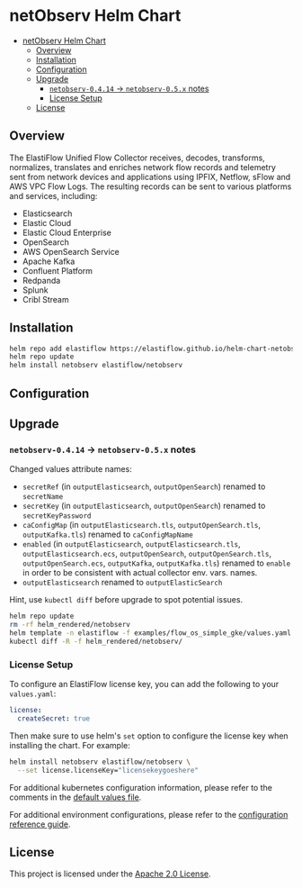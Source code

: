 # netObserv Helm Chart

- [netObserv Helm Chart](#netobserv-helm-chart)
  - [Overview](#overview)
  - [Installation](#installation)
  - [Configuration](#configuration)
  - [Upgrade](#upgrade)
    - [`netobserv-0.4.14` -\> `netobserv-0.5.x` notes](#netobserv-0414---netobserv-05x-notes)
    - [License Setup](#license-setup)
  - [License](#license)

## Overview

The ElastiFlow Unified Flow Collector receives, decodes, transforms, normalizes, translates and enriches network flow records and telemetry sent from network devices and applications using IPFIX, Netflow, sFlow and AWS VPC Flow Logs. The resulting records can be sent to various platforms and services, including:

- Elasticsearch
- Elastic Cloud
- Elastic Cloud Enterprise
- OpenSearch
- AWS OpenSearch Service
- Apache Kafka
- Confluent Platform
- Redpanda
- Splunk
- Cribl Stream

## Installation

```sh
helm repo add elastiflow https://elastiflow.github.io/helm-chart-netobserv/
helm repo update
helm install netobserv elastiflow/netobserv
```

## Configuration

## Upgrade

### `netobserv-0.4.14` -> `netobserv-0.5.x` notes

Changed values attribute names:

- `secretRef` (in `outputElasticsearch`, `outputOpenSearch`) renamed to `secretName`
- `secretKey` (in `outputElasticsearch`, `outputOpenSearch`) renamed to `secretKeyPassword`
- `caConfigMap` (in `outputElasticsearch.tls`, `outputOpenSearch.tls`, `outputKafka.tls`) renamed to `caConfigMapName`
- `enabled` (in `outputElasticsearch`, `outputElasticsearch.tls`, `outputElasticsearch.ecs`, `outputOpenSearch`, `outputOpenSearch.tls`, `outputOpenSearch.ecs`, `outputKafka`, `outputKafka.tls`) renamed to `enable` in order to be consistent with actual collector env. vars. names.
- `outputElasticsearch` renamed to `outputElasticSearch`

Hint, use `kubectl diff` before upgrade to spot potential issues.

```sh
helm repo update
rm -rf helm_rendered/netobserv
helm template -n elastiflow -f examples/flow_os_simple_gke/values.yaml --output-dir helm_rendered netobserv charts/netobserv --version netobserv-0.5.0
kubectl diff -R -f helm_rendered/netobserv/
```

### License Setup

To configure an ElastiFlow license key, you can add the following to your `values.yaml`:

```yaml
license:
  createSecret: true
```

Then make sure to use helm's `set` option to configure the license key when installing the chart. For example:

```sh
helm install netobserv elastiflow/netobserv \
  --set license.licenseKey="licensekeygoeshere"
```

For additional kubernetes configuration information, please refer to the comments in the [default values file](./charts/netobserv/values.yaml).

For additional environment configurations, please refer to the [configuration reference guide](https://docs.elastiflow.com/docs/config_ref/).

## License

This project is licensed under the [Apache 2.0 License](./LICENSE).
